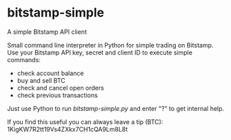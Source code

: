 bitstamp-simple
===============

A simple Bitstamp API client

Small command line interpreter in Python for simple trading on Bitstamp.  
Use your Bitstamp API key, secret and client ID to execute simple commands:
- check account balance
- buy and sell BTC
- check and cancel open orders
- check previous transactions

Just use Python to run *bitstamp-simple.py* and enter "?" to get internal help.

If you find this useful you can always leave a tip (BTC):  
1KigKW7R2tt19Vs4ZXkx7CH1cQA9Lm8L8t

